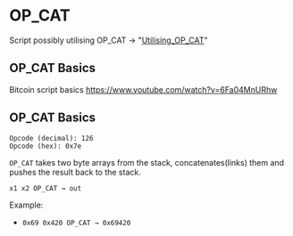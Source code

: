 # OP_CAT
Script possibly utilising OP_CAT -> "[Utilising_OP_CAT](https://github.com/BRbtc/OP_CAT/blob/main/Utilising_OP_CAT)"

## OP_CAT Basics
Bitcoin script basics
https://www.youtube.com/watch?v=6Fa04MnURhw

## OP_CAT Basics

    Opcode (decimal): 126
    Opcode (hex): 0x7e

`OP_CAT` takes two byte arrays from the stack, concatenates(links) them and pushes the result back to the stack.

    x1 x2 OP_CAT → out

Example:

* `0x69 0x420 OP_CAT → 0x69420`


